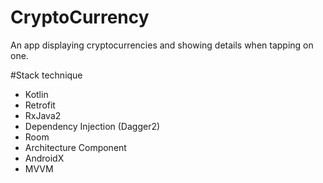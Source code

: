 # CryptoCurrency
An app displaying cryptocurrencies and showing details when tapping on one.

#Stack technique
* Kotlin
* Retrofit
* RxJava2
* Dependency Injection (Dagger2)
* Room
* Architecture Component
* AndroidX
* MVVM
